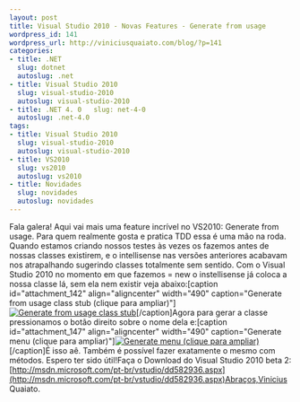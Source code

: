 ```yaml
--- 
layout: post
title: Visual Studio 2010 - Novas Features - Generate from usage
wordpress_id: 141
wordpress_url: http://viniciusquaiato.com/blog/?p=141
categories: 
- title: .NET
  slug: dotnet
  autoslug: .net
- title: Visual Studio 2010
  slug: visual-studio-2010
  autoslug: visual-studio-2010
- title: .NET 4. 0   slug: net-4-0
  autoslug: .net-4.0
tags: 
- title: Visual Studio 2010
  slug: visual-studio-2010
  autoslug: visual-studio-2010
- title: VS2010
  slug: vs2010
  autoslug: vs2010
- title: Novidades
  slug: novidades
  autoslug: novidades
---
```

Fala galera! Aqui vai mais uma feature incrível no VS2010: Generate from usage. Para quem realmente gosta e pratica TDD essa é uma mão na roda. Quando estamos criando nossos testes às vezes os fazemos antes de nossas classes existirem, e o intellisense nas versões anteriores acabavam nos atrapalhando sugerindo classes totalmente sem sentido. Com o Visual Studio 2010 no momento em que fazemos = new o instellisense já coloca a nossa classe lá, sem ela nem existir veja abaixo:[caption id="attachment_142" align="aligncenter" width="490" caption="Generate from usage class stub (clique para ampliar)"][![Generate from usage class stub](http://viniciusquaiato.com/images_posts/generate_from_usage-1024x639.jpg "generate from usage")](http://viniciusquaiato.com/images_posts/generate_from_usage-1024x639.jpg)[/caption]Agora para gerar a classe pressionamos o botão direito sobre o nome dela e:[caption id="attachment_147" align="aligncenter" width="490" caption="Generate menu (clique para ampliar)"][![Generate menu (clique para ampliar)](http://viniciusquaiato.com/images_posts/generate_menu-1024x614.jpg "generate menu")](http://viniciusquaiato.com/images_posts/generate_menu-1024x614.jpg)[/caption]É isso aê. Também é possível fazer exatamente o mesmo com métodos. Espero ter sido útil!Faça o Download do Visual Studio 2010 beta 2: [http://msdn.microsoft.com/pt-br/vstudio/dd582936.aspx](http://msdn.microsoft.com/pt-br/vstudio/dd582936.aspx)Abraços,Vinicius Quaiato.
